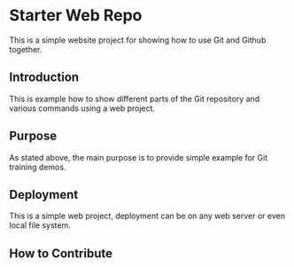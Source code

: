 # Starter Web Repo

This is a simple website project for showing how to use Git and Github together.

## Introduction

This is example how to show different parts of the Git repository and various commands using a web project.

## Purpose

As stated above, the main purpose is to provide simple example for Git training demos.

## Deployment

This is a simple web project, deployment can be on any web server or even local file system.

## How to Contribute

